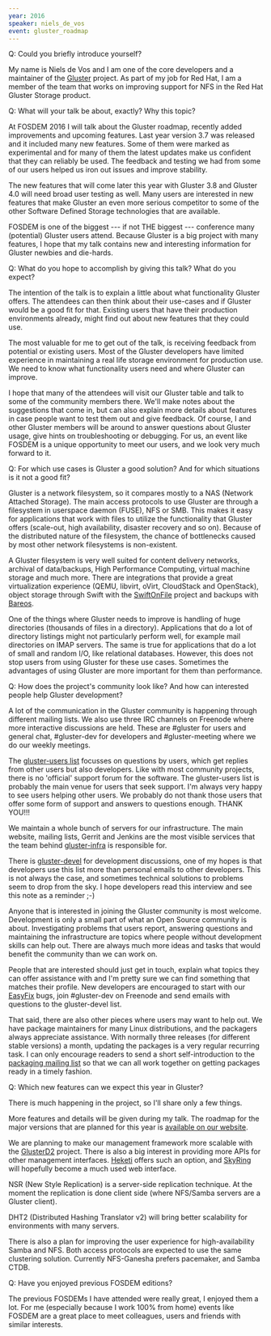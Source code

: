 ```yaml
---
year: 2016
speaker: niels_de_vos 
event: gluster_roadmap
---
```


Q: Could you briefly introduce yourself? 

My name is Niels de Vos and I am one of the core developers and a maintainer of the [Gluster](http://gluster.org/) project. As part of my job for Red Hat, I am a member of the team that works on improving support for NFS in the Red Hat Gluster Storage product.

Q: What will your talk be about, exactly? Why this topic?

At FOSDEM 2016 I will talk about the Gluster roadmap, recently added improvements and upcoming features. Last year version 3.7 was released and it included many new features. Some of them were marked as experimental and for many of them the latest updates make us confident that they can reliably be used. The feedback and testing we had from some of our users helped us iron out issues and improve stability.

The new features that will come later this year with Gluster 3.8 and Gluster 4.0 will need broad user testing as well. Many users are interested in new features that make Gluster an even more serious competitor to some of the other Software Defined Storage technologies that are available.

FOSDEM is one of the biggest --- if not THE biggest --- conference many (potential) Gluster users attend. Because Gluster is a big project with many features, I hope that my talk contains new and interesting information for Gluster newbies and die-hards.

Q: What do you hope to accomplish by giving this talk? What do you expect?

The intention of the talk is to explain a little about what functionality Gluster offers. The attendees can then think about their use-cases and if Gluster would be a good fit for that. Existing users that have their production environments already, might find out about new features that they could use.

The most valuable for me to get out of the talk, is receiving feedback from potential or existing users. Most of the Gluster developers have limited experience in maintaining a real life storage environment for production use. We need to know what functionality users need and where Gluster can improve.

I hope that many of the attendees will visit our Gluster table and talk to some of the community members there. We'll make notes about the suggestions that come in, but can also explain more details about features in case people want to test them out and give feedback. Of course, I and other Gluster members will be around to answer questions about Gluster usage, give hints on troubleshooting or debugging. For us, an event like FOSDEM is a unique opportunity to meet our users, and we look very much forward to it.

Q: For which use cases is Gluster a good solution? And for which situations is it not a good fit?

Gluster is a network filesystem, so it compares mostly to a NAS (Network Attached Storage). The main access protocols to use Gluster are through a filesystem in userspace daemon (FUSE), NFS or SMB. This makes it easy for applications that work with files to utilize the functionality that Gluster offers (scale-out, high availability, disaster recovery and so on). Because of the distributed nature of the filesystem, the chance of bottlenecks caused by most other network filesystems is non-existent.

A Gluster filesystem is very well suited for content delivery networks, archival of data/backups, High Performance Computing, virtual machine storage and much more. There are integrations that provide a great virtualization experience (QEMU, libvirt, oVirt, CloudStack and OpenStack), object storage through Swift with the [SwiftOnFile](https://github.com/openstack/swiftonfile) project and backups with [Bareos](https://www.bareos.org).

One of the things where Gluster needs to improve is handling of huge directories (thousands of files in a directory). Applications that do a lot of directory listings might not particularly perform well, for example mail directories on IMAP servers. The same is true for applications that do a lot of small and random I/O, like relational databases. However, this does not stop users from using Gluster for these use cases. Sometimes the advantages of using Gluster are more important for them than performance.

Q: How does the project's community look like? And how can interested people help Gluster development?

A lot of the communication in the Gluster community is happening through different mailing lists. We also use three IRC channels on Freenode where more interactive discussions are held. These are #gluster for users and general chat, #gluster-dev for developers and #gluster-meeting where we do our weekly meetings.

The [gluster-users list](http://www.gluster.org/mailman/listinfo/gluster-users) focusses on questions by users, which get replies from other users but also developers. Like with most community projects, there is no 'official' support forum for the software. The gluster-users list is probably the main venue for users that seek support. I'm always very happy to see users helping other users. We probably do not thank those users that offer some form of support and answers to questions enough. THANK YOU!!!

We maintain a whole bunch of servers for our infrastructure. The main website, mailing lists, Gerrit and Jenkins are the most visible services that the team behind [gluster-infra](http://www.gluster.org/mailman/listinfo/gluster-infra) is responsible for.

There is [gluster-devel](http://www.gluster.org/mailman/listinfo/gluster-devel) for development discussions, one of my hopes is that developers use this list more than personal emails to other developers. This is not always the case, and sometimes technical solutions to problems seem to drop from the sky. I hope developers read this interview and see this note as a reminder ;-)

Anyone that is interested in joining the Gluster community is most welcome. Development is only a small part of what an Open Source community is about. Investigating problems that users report, answering questions and maintaining the infrastructure are topics where people without development skills can help out. There are always much more ideas and tasks that would benefit the community than we can work on.

People that are interested should just get in touch, explain what topics they can offer assistance with and I'm pretty sure we can find something that matches their profile. New developers are encouraged to start with our [EasyFix](http://gluster.readthedocs.org/en/latest/Developer-guide/Easy-Fix-Bugs/) bugs, join #gluster-dev on Freenode and send emails with questions to the gluster-devel list.

That said, there are also other pieces where users may want to help out. We have package maintainers for many Linux distributions, and the packagers always appreciate assistance. With normally three releases (for different stable versions) a month, updating the packages is a very regular recurring task. I can only encourage readers to send a short self-introduction to the [packaging mailing list](http://www.gluster.org/mailman/listinfo/packaging) so that we can all work together on getting packages ready in a timely fashion.

Q: Which new features can we expect this year in Gluster?

There is much happening in the project, so I'll share only a few things.

More features and details will be given during my talk. The roadmap for the major versions that are planned for this year is [available on our website](https://www.gluster.org/community/roadmap/).

We are planning to make our management framework more scalable with the [GlusterD2](https://github.com/gluster/glusterd2) project. There is also a big interest in providing more APIs for other management interfaces. [Heketi](https://github.com/heketi/heketi) offers such an option, and [SkyRing](https://github.com/skyrings/skyring) will hopefully become a much used web interface.

NSR (New Style Replication) is a server-side replication technique. At the moment the replication is done client side (where NFS/Samba servers are a Gluster client).

DHT2 (Distributed Hashing Translator v2) will bring better scalability for environments with many servers.

There is also a plan for improving the user experience for high-availability Samba and NFS. Both access protocols are expected to use the same clustering solution. Currently NFS-Ganesha prefers pacemaker, and Samba CTDB.

Q: Have you enjoyed previous FOSDEM editions?

The previous FOSDEMs I have attended were really great, I enjoyed them a lot. For me (especially because I work 100% from home) events like FOSDEM are a great place to meet colleagues, users and friends with similar interests.
